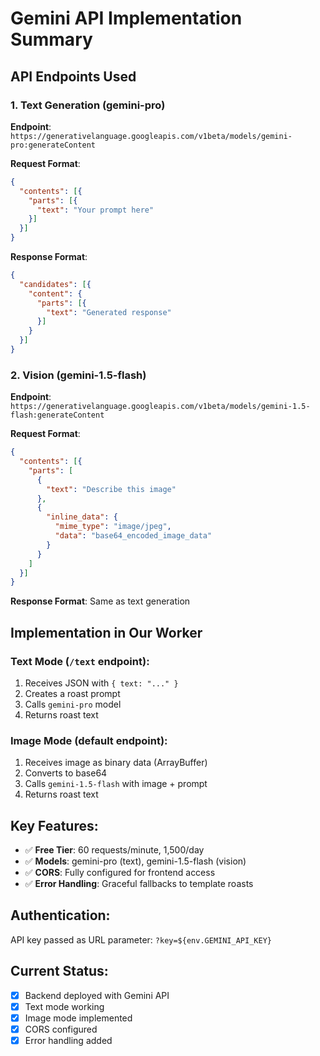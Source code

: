 # Gemini API Implementation Summary

## API Endpoints Used

### 1. Text Generation (gemini-pro)
**Endpoint**: `https://generativelanguage.googleapis.com/v1beta/models/gemini-pro:generateContent`

**Request Format**:
```json
{
  "contents": [{
    "parts": [{
      "text": "Your prompt here"
    }]
  }]
}
```

**Response Format**:
```json
{
  "candidates": [{
    "content": {
      "parts": [{
        "text": "Generated response"
      }]
    }
  }]
}
```

### 2. Vision (gemini-1.5-flash)
**Endpoint**: `https://generativelanguage.googleapis.com/v1beta/models/gemini-1.5-flash:generateContent`

**Request Format**:
```json
{
  "contents": [{
    "parts": [
      {
        "text": "Describe this image"
      },
      {
        "inline_data": {
          "mime_type": "image/jpeg",
          "data": "base64_encoded_image_data"
        }
      }
    ]
  }]
}
```

**Response Format**: Same as text generation

## Implementation in Our Worker

### Text Mode (`/text` endpoint):
1. Receives JSON with `{ text: "..." }`
2. Creates a roast prompt
3. Calls `gemini-pro` model
4. Returns roast text

### Image Mode (default endpoint):
1. Receives image as binary data (ArrayBuffer)
2. Converts to base64
3. Calls `gemini-1.5-flash` with image + prompt
4. Returns roast text

## Key Features:
- ✅ **Free Tier**: 60 requests/minute, 1,500/day
- ✅ **Models**: gemini-pro (text), gemini-1.5-flash (vision)
- ✅ **CORS**: Fully configured for frontend access
- ✅ **Error Handling**: Graceful fallbacks to template roasts

## Authentication:
API key passed as URL parameter: `?key=${env.GEMINI_API_KEY}`

## Current Status:
- [x] Backend deployed with Gemini API
- [x] Text mode working
- [x] Image mode implemented
- [x] CORS configured
- [x] Error handling added
